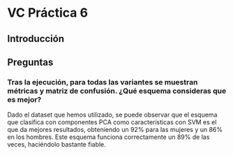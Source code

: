 # VC Práctica 6
## Introducción




## Preguntas
### Tras la ejecución, para todas las variantes se muestran métricas y matriz de confusión. ¿Qué esquema consideras que es mejor?
Dado el dataset que hemos utilizado, se puede observar que el esquema que clasifica con componentes PCA como características con SVM es el que da mejores resultados, obteniendo un 92% para las mujeres y un 86% en los hombres. Este esquema funciona correctamente un 89% de las veces, haciéndolo bastante fiable.
